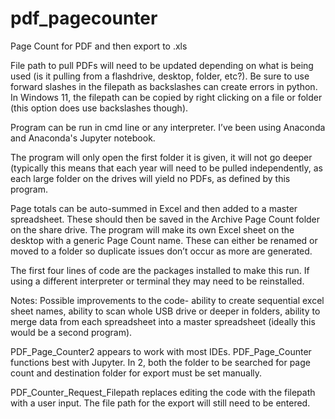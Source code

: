 # pdf_pagecounter
Page Count for PDF and then export to .xls

File path to pull PDFs will need to be updated depending on what is being used (is it pulling from a flashdrive, desktop, folder, etc?). Be sure to use forward slashes in the filepath as backslashes can create errors in python. In Windows 11, the filepath can be copied by right clicking on a file or folder (this option does use backslashes though).

Program can be run in cmd line or any interpreter. I’ve been using Anaconda and Anaconda's Jupyter notebook.

The program will only open the first folder it is given, it will not go deeper (typically this means that each year will need to be pulled independently, as each large folder on the drives will yield no PDFs, as defined by this program.

Page totals can be auto-summed in Excel and then added to a master spreadsheet. These should then be saved in the Archive Page Count folder on the share drive.
The program will make its own Excel sheet on the desktop with a generic Page Count name. These can either be renamed or moved to a folder so duplicate issues don’t occur as more are generated.

The first four lines of code are the packages installed to make this run. If using a different interpreter or terminal they may need to be reinstalled.

Notes: Possible improvements to the code- ability to create sequential excel sheet names, ability to scan whole USB drive or deeper in folders, ability to merge data from each spreadsheet into a master spreadsheet (ideally this would be a second program).

PDF_Page_Counter2 appears to work with most IDEs. PDF_Page_Counter functions best with Jupyter. In 2, both the folder to be searched for page count and destination folder for export must be set manually. 

PDF_Counter_Request_Filepath replaces editing the code with the filepath with a user input. The file path for the export will still need to be entered.

